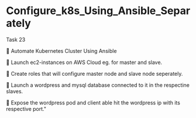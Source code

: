 # Configure_k8s_Using_Ansible_Separately
Task 23 

📌 Automate Kubernetes Cluster Using Ansible  

🔅 Launch ec2-instances on AWS Cloud eg. for master and slave. 

🔅 Create roles that will configure master node and slave node seperately. 

🔅 Launch a wordpress and mysql database connected to it in the respectine slaves.

🔅 Expose the wordpress pod and client able hit the wordpress ip with its respective port."

